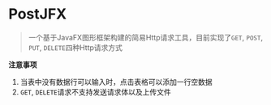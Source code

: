 # PostJFX
> 一个基于JavaFX图形框架构建的简易Http请求工具，目前实现了`GET`, `POST`, `PUT`, `DELETE`四种Http请求方式

**注意事项**

1. 当表中没有数据行可以输入时，点击表格可以添加一行空数据
2. `GET`, `DELETE`请求不支持发送请求体以及上传文件